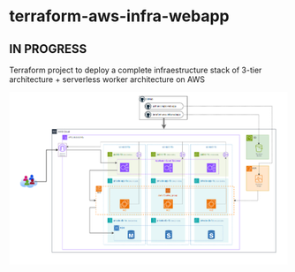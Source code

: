 # terraform-aws-infra-webapp

## IN PROGRESS
Terraform project to deploy a complete infraestructure stack of 3-tier architecture + serverless worker architecture on AWS


![Architecture](docs/architecture.png)
